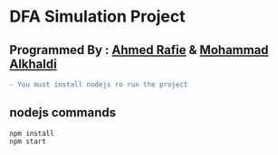# DFA Simulation Project

## Programmed By : [Ahmed Rafie](https://www.facebook.com/Ahmed.Rafie65) & [Mohammad Alkhaldi](https://www.facebook.com/profile.php?id=100012163270514)

```diff
- You must install nodejs ro run the project
```
## nodejs commands
```
npm install
npm start
```
